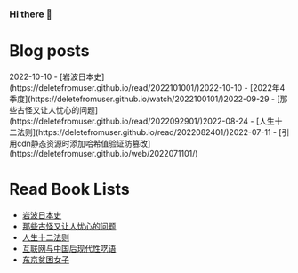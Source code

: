 ### Hi there 👋

<!--
**deletefromuser/deletefromuser** is a ✨ _special_ ✨ repository because its `README.md` (this file) appears on your GitHub profile.

Here are some ideas to get you started:

- 🔭 I’m currently working on ...
- 🌱 I’m currently learning ...
- 👯 I’m looking to collaborate on ...
- 🤔 I’m looking for help with ...
- 💬 Ask me about ...
- 📫 How to reach me: ...
- 😄 Pronouns: ...
- ⚡ Fun fact: ...
-->

# Blog posts
<!-- BLOG-POST-LIST:START -->2022-10-10 - [岩波日本史](https://deletefromuser.github.io/read/2022101001/)2022-10-10 - [2022年4季度](https://deletefromuser.github.io/watch/2022100101/)2022-09-29 - [那些古怪又让人忧心的问题](https://deletefromuser.github.io/read/2022092901/)2022-08-24 - [人生十二法则](https://deletefromuser.github.io/read/2022082401/)2022-07-11 - [引用cdn静态资源时添加哈希值验证防篡改](https://deletefromuser.github.io/web/2022071101/)<!-- BLOG-POST-LIST:END -->

# Read Book Lists
<!-- READ-BOOK-LIST:START -->
- [岩波日本史](https://deletefromuser.github.io/read/2022101001/)
- [那些古怪又让人忧心的问题](https://deletefromuser.github.io/read/2022092901/)
- [人生十二法则](https://deletefromuser.github.io/read/2022082401/)
- [互联网与中国后现代性呓语](https://deletefromuser.github.io/read/2022071101/)
- [东京贫困女子](https://deletefromuser.github.io/read/2022052701/)
<!-- READ-BOOK-LIST:END -->

